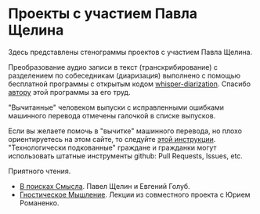 # Проекты с участием Павла Щелина

Здесь представлены стенограммы проектов  с участием Павла Щелина.

Преобразование аудио записи в текст (транскрибирование) с разделением по собеседникам (диаризация) выполнено с помощью бесплатной программы с открытым кодом [whisper-diarization](https://github.com/MahmoudAshraf97/whisper-diarization).
Спасибо [автору](https://github.com/MahmoudAshraf97) этой программы за его труд.

"Вычитанные" человеком выпуски с исправленными ошибками машинного перевода отмечены галочкой в списке выпусков.

Если вы желаете помочь в "вычитке" машинного перевода, но плохо ориентируетесь на этом сайте, то следуйте [этой инструкции](/md_download.md).
"Технологически подкованные" граждане и гражданки могут использовать штатные инструменты github: Pull Requests, Issues, etc.

Приятного чтения.

- [В поисках Смысла](InSearchOfMeaning/README.md). Павел Щелин и Евгений Голуб.
- [Гностическое Мышление](GnosticThinking/README.md). Лекции из совместного проекта с Юрием Романенко.
